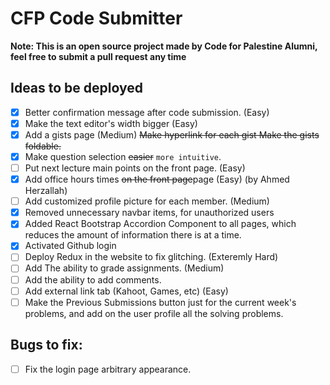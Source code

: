 # CFP Code Submitter
**Note: This is an open source project made by Code for Palestine Alumni, feel free to submit a pull request any time**  

## Ideas to be deployed
- [x] Better confirmation message after code submission. (Easy)
- [x] Make the text editor's width bigger (Easy)
- [x] Add a gists page (Medium)
    ~~Make hyperlink for each gist Make the gists foldable.~~
- [x] Make question selection ~~easier~~ `more intuitive`.
- [ ] Put next lecture main points on the front page. (Easy)
- [x] Add office hours times ~~on the front page~~page (Easy) (by Ahmed Herzallah) 
- [ ] Add customized profile picture for each member. (Medium)
- [x] Removed unnecessary navbar items, for unauthorized users 
- [x] Added React Bootstrap Accordion Component to all pages, which reduces the amount of information there is at a time.
- [x] Activated Github login
- [ ] Deploy Redux in the website to fix glitching. (Exteremly Hard)
- [ ] Add The ability to grade assignments. (Medium)
- [ ] Add the ability to add comments. 
- [ ] Add external link tab (Kahoot, Games, etc) (Easy)
- [ ] Make the Previous Submissions button just for the current week's problems, and add on the user profile all the solving problems.
## Bugs to fix:
- [ ] Fix the login page arbitrary appearance.

